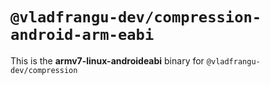 # `@vladfrangu-dev/compression-android-arm-eabi`

This is the **armv7-linux-androideabi** binary for `@vladfrangu-dev/compression`
